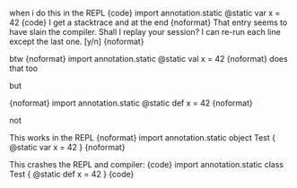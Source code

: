 when i do this in the REPL
{code}
import annotation.static
@static var x = 42
{code}
I get a stacktrace and at the end
{noformat}
That entry seems to have slain the compiler.  Shall I replay
your session? I can re-run each line except the last one.
[y/n]
{noformat}

btw
{noformat}
import annotation.static
@static val x = 42
{noformat}
does that too

but

{noformat}
import annotation.static
@static def x = 42
{noformat}

not

This works in the REPL
{noformat}
import annotation.static
object Test {
  @static
  var x = 42
}
{noformat}

This crashes the REPL and compiler:
{code}
import annotation.static
class Test {
  @static
  def x = 42
}
{code}


